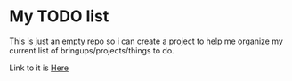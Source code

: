 # My TODO list

This is just an empty repo so i can create a project to help me organize my current list of bringups/projects/things to do.

Link to it is [Here](https://github.com/deadman96385/TODO/projects/1)
